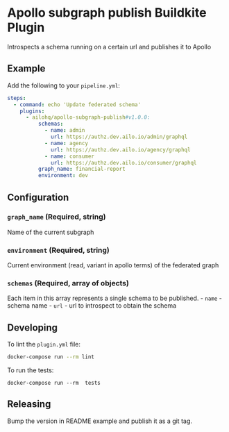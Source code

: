 # Apollo subgraph publish Buildkite Plugin

Introspects a schema running on a certain url and publishes it to Apollo

## Example

Add the following to your `pipeline.yml`:

```yml
steps:
  - command: echo 'Update federated schema'
    plugins:
      - ailohq/apollo-subgraph-publish#v1.0.0:
          schemas:
            - name: admin
              url: https://authz.dev.ailo.io/admin/graphql
            - name: agency
              url: https://authz.dev.ailo.io/agency/graphql
            - name: consumer
              url: https://authz.dev.ailo.io/consumer/graphql
          graph_name: financial-report
          environment: dev
```

## Configuration

### `graph_name` (Required, string)

Name of the current subgraph

### `environment` (Required, string)

Current environment (read, variant in apollo terms) of the federated graph

### `schemas` (Required, array of objects)

Each item in this array represents a single schema to be published.
    - `name` - schema name 
    - `url` - url to introspect to obtain the schema


## Developing

To lint the `plugin.yml` file:

```sh
docker-compose run --rm lint
```

To run the tests:

```shell
docker-compose run --rm  tests
```

## Releasing

Bump the version in README example and publish it as a git tag.
